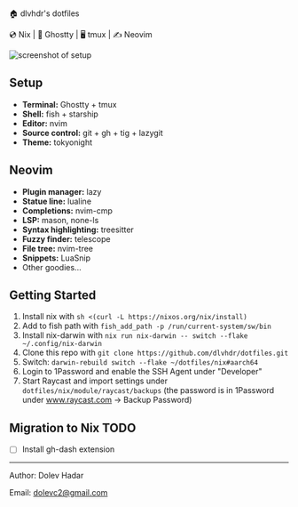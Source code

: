🏠 dlvhdr's dotfiles

💿 Nix | 👻 Ghostty | 🖥 tmux | ✍️ Neovim

![screenshot of setup](https://github.com/dlvhdr/dotfiles/assets/6196971/6f2e479b-e8e8-414c-a763-2a1e5db754f8)

## Setup

- **Terminal:** Ghostty + tmux
- **Shell:** fish + starship
- **Editor:** nvim
- **Source control:** git + gh + tig + lazygit
- **Theme:** tokyonight

## Neovim

- **Plugin manager:** lazy
- **Statue line:** lualine
- **Completions:** nvim-cmp
- **LSP:** mason, none-ls
- **Syntax highlighting:** treesitter
- **Fuzzy finder:** telescope
- **File tree:** nvim-tree
- **Snippets:** LuaSnip
- Other goodies...

## Getting Started

1. Install nix with `sh <(curl -L https://nixos.org/nix/install)`
2. Add to fish path with `fish_add_path -p /run/current-system/sw/bin`
3. Install nix-darwin with `nix run nix-darwin -- switch --flake ~/.config/nix-darwin`
4. Clone this repo with `git clone https://github.com/dlvhdr/dotfiles.git`
5. Switch: `darwin-rebuild switch --flake ~/dotfiles/nix#aarch64`
6. Login to 1Password and enable the SSH Agent under "Developer"
7. Start Raycast and import settings under `dotfiles/nix/module/raycast/backups` (the password is in 1Password under www.raycast.com -> Backup Password)

## Migration to Nix TODO

- [ ] Install gh-dash extension

---

Author: Dolev Hadar

Email: dolevc2@gmail.com
